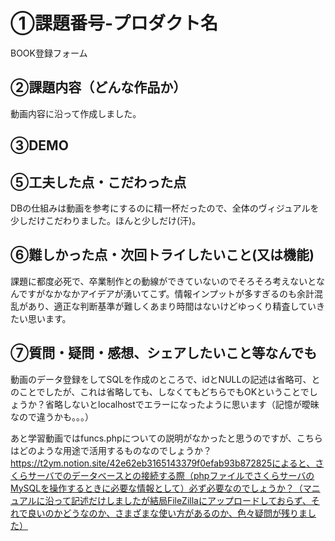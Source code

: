 # ①課題番号-プロダクト名
BOOK登録フォーム

## ②課題内容（どんな作品か）
動画内容に沿って作成しました。

## ③DEMO
## ⑤工夫した点・こだわった点
DBの仕組みは動画を参考にするのに精一杯だったので、全体のヴィジュアルを少しだけこだわりました。ほんと少しだけ(汗)。

## ⑥難しかった点・次回トライしたいこと(又は機能)
課題に都度必死で、卒業制作との動線ができていないのでそろそろ考えないとなんですがなかなかアイデアが湧いてこず。情報インプットが多すぎるのも余計混乱があり、適正な判断基準が難しくあまり時間はないけどゆっくり精査していきたい思います。

## ⑦質問・疑問・感想、シェアしたいこと等なんでも
動画のデータ登録をしてSQLを作成のところで、idとNULLの記述は省略可、とのことでしたが、これは省略しても、しなくてもどちらでもOKということでしょうか？省略しないとlocalhostでエラーになったように思います（記憶が曖昧なので違うかも。。。）

あと学習動画ではfuncs.phpについての説明がなかったと思うのですが、こちらはどのような用途で活用するものなのでしょうか？https://t2ym.notion.site/42e62eb3165143379f0efab93b872825によると、さくらサーバでのデータベースとの接続する際（phpファイルでさくらサーバのMySQLを操作するときに必要な情報として）必ず必要なのでしょうか？（マニュアルに沿って記述だけしましたが結局FileZillaにアップロードしておらず、それで良いのかどうなのか、さまざまな使い方があるのか、色々疑問が残りました）

